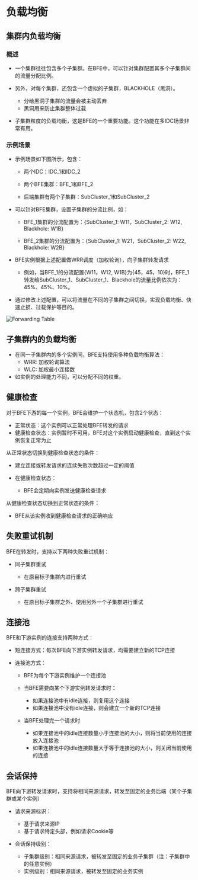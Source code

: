 # 负载均衡

## 集群内负载均衡

### 概述

- 一个集群往往包含多个子集群。在BFE中，可以针对集群配置其多个子集群间的流量分配比例。

- 另外，对每个集群，还包含一个虚拟的子集群，BLACKHOLE（黑洞）。
    - 分给黑洞子集群的流量会被主动丢弃
    - 黑洞用来防止集群整体过载
  
- 子集群粒度的负载均衡，这是BFE的一个重要功能。这个功能在多IDC场景非常有用。

### 示例场景

- 示例场景如下图所示，包含：

    - 两个IDC：IDC_1和IDC_2

    - 两个BFE集群：BFE_1和BFE_2

    - 后端集群有两个子集群：SubCluster_1和SubCluster_2

- 可以针对BFE集群，设置子集群的分流比例，如：

    - BFE_1集群的分流配置为：{SubCluster_1: W11，SubCluster_2: W12, Blackhole: W1B}

    - BFE_2集群的分流配置为：{SubCluster_1: W21，SubCluster_2: W22, Blackhole: W2B}

- BFE实例根据上述配置做WRR调度（加权轮询），向子集群转发请求

    - 例如，当BFE_1的分流配置{W11，W12, W1B}为{45，45，10}时，BFE_1转发给SubCluster_1、SubCluster_1、Blackhole的流量比例依次为：45%、45%、10%。

- 通过修改上述配置，可以将流量在不同的子集群之间切换，实现负载均衡、快速止损、过载保护等目的。

![Forwarding Table](../../images/bfe-gslb.png)

## 子集群内的负载均衡

- 在同一子集群内的多个实例间，BFE支持使用多种负载均衡算法：
    - WRR: 加权轮询算法
    - WLC: 加权最小连接数
- 如实例的处理能力不同，可以分配不同的权重。

## 健康检查

对于BFE下游的每一个实例，BFE会维护一个状态机，包含2个状态：

- 正常状态：这个实例可以正常处理BFE转发的请求
- 健康检查状态：实例暂时不可用，BFE对这个实例启动健康检查，直到这个实例恢复正常为止

从正常状态切换到健康检查状态的条件：

- 建立连接或转发请求的连续失败次数超过一定的阈值

- 在健康检查状态：

    - BFE会定期向实例发送健康检查请求

从健康检查状态切换到正常状态的条件：

- BFE从该实例收到健康检查请求的正确响应

## 失败重试机制

BFE在转发时，支持以下两种失败重试机制：

- 同子集群重试

    - 在原目标子集群内进行重试

- 跨子集群重试

    - 在原目标子集群之外、使用另外一个子集群进行重试

## 连接池

BFE和下游实例的连接支持两种方式：

- 短连接方式：每次BFE向下游实例转发请求，均需要建立新的TCP连接

- 连接池方式：

    - BFE为每个下游实例维护一个连接池

    - 当BFE需要向某个下游实例转发请求时：

        - 如果连接池中有idle连接，则复用这个连接
        - 如果连接池中没有idle连接，则会建立一个新的TCP连接

    - 当BFE处理完一个请求时

        - 如果连接池中的idle连接数量小于连接池的大小，则将当前使用的连接放入连接池
        - 如果连接池中的idle连接数量大于等于连接池的大小，则关闭当前使用的连接

## 会话保持

BFE向下游转发请求时，支持将相同来源请求，转发至固定的业务后端（某个子集群或某个实例）

- 请求来源标识：

    - 基于请求来源IP
    - 基于请求特定头部，例如请求Cookie等

- 会话保持级别：

    - 子集群级别：相同来源请求，被转发至固定的业务子集群（注：子集群中的任意实例）
    - 实例级别：相同来源请求，被转发至固定的业务实例
